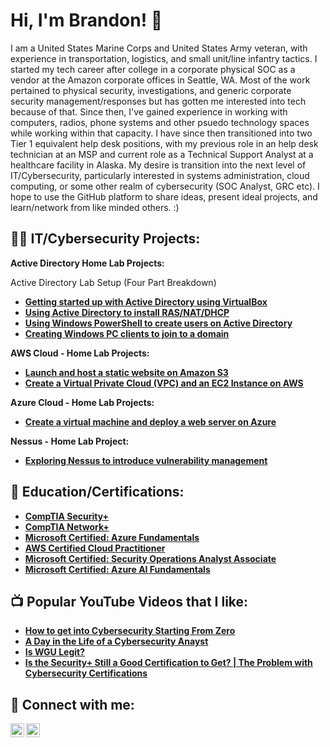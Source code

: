 <h1>Hi, I'm Brandon! 🫰</h1>

I am a United States Marine Corps and United States Army veteran, with experience in transportation, logistics, and small unit/line infantry tactics. I started my tech career after college in a corporate physical SOC as a vendor at the Amazon corporate offices in Seattle, WA. Most of the work pertained to physical security, investigations, and generic corporate security management/responses but has gotten me interested into tech because of that. Since then, I've gained experience in working with computers, radios, phone systems and other psuedo technology spaces while working within that capacity. I have since then transitioned into two Tier 1 equivalent help desk positions, with my previous role in an help desk technician at an MSP and current role as a Technical Support Analyst at a healthcare facility in Alaska. My desire is transition into the next level of IT/Cybersecurity, particularly interested in systems administration, cloud computing, or some other realm of cybersecurity (SOC Analyst, GRC etc). I hope to use the GitHub platform to share ideas, present ideal projects, and learn/network from like minded others. :)

<h2>👨‍💻 IT/Cybersecurity Projects: </h2>

<b>Active Directory Home Lab Projects:</b>

  Active Directory Lab Setup (Four Part Breakdown)

  - <b> [Getting started up with Active Directory using VirtualBox](https://github.com/brandonvansylalom/ActiveDirectoryLab)
  - <b> [Using Active Directory to install RAS/NAT/DHCP](https://github.com/brandonvansylalom/Active-Directory-RAS-NAT-DHCP-Setup)
  - <b> [Using Windows PowerShell to create users on Active Directory](https://github.com/brandonvansylalom/Active-Directory-Lab-PowerShell-Users-Clients)
  - <b> [Creating Windows PC clients to join to a domain](https://github.com/brandonvansylalom/Active-Directory-HomeLab-Creating-Windows-Clients)

<b>AWS Cloud - Home Lab Projects:</b>

  - <b> [Launch and host a static website on Amazon S3](https://github.com/brandonvansylalom/AWS-HomeLab-Project-S3)
  - <b> [Create a Virtual Private Cloud (VPC) and an EC2 Instance on AWS](https://github.com/brandonvansylalom/AWS-HomeLab-Project-VPCandEC2Instance)

<b>Azure Cloud - Home Lab Projects:</b>

  - <b> [Create a virtual machine and deploy a web server on Azure](https://github.com/brandonvansylalom/Azure-HomeLab-Project-VM-WebServer)

<b> Nessus - Home Lab Project:</b>

  - <b> [Exploring Nessus to introduce vulnerability management](https://github.com/brandonvansylalom/VulnerabilityManagement-Nessus-Project-EntryLevel)

<h2>📄 Education/Certifications: </h2>

- <b> [CompTIA Security+](https://www.credly.com/badges/a67ea5ad-13b8-43cf-a808-2cf7d8f0e383/linked_in_profile)
- <b> [CompTIA Network+](https://www.credly.com/badges/d025e81c-cb80-4103-810c-39ffbfc4b7e3/linked_in_profile)
- <b> [Microsoft Certified: Azure Fundamentals](https://www.credly.com/badges/6472e128-d6fb-4c2d-a2ff-f250c82bca26/linked_in_profile)
- <b> [AWS Certified Cloud Practitioner](https://www.credly.com/badges/21565dca-b64a-423b-8965-af0f31ba5504/linked_in_profile)
- <b> [Microsoft Certified: Security Operations Analyst Associate](https://learn.microsoft.com/en-us/users/brandonvansylalom-6661/credentials/9775cf2921a4d1fd?ref=https%3A%2F%2Fwww.linkedin.com%2F)
- <b> [Microsoft Certified: Azure AI Fundamentals](https://learn.microsoft.com/en-us/users/brandonvansylalom-6661/credentials/88d1dfc494b0b0a9?ref=https%3A%2F%2Fwww.linkedin.com%2F)
  
</b></b>

<h2>📺 Popular YouTube Videos that I like:</h2>

- [How to get into Cybersecurity Starting From Zero](https://www.youtube.com/watch?v=a83ASGn_V_s)
- [A Day in the Life of a Cybersecurity Anayst](https://www.youtube.com/watch?v=uHy3oM7NnoU)
- [Is WGU Legit?](https://www.youtube.com/watch?v=E2MwRWxDBkA)
- [Is the Security+ Still a Good Certification to Get? | The Problem with Cybersecurity Certifications](https://www.youtube.com/watch?v=aKH6nmvyINA)

<h2> 🤳 Connect with me:</h2>

[<img align="left" alt="JoshMadakor | LinkedIn" width="22px" src="https://cdn.jsdelivr.net/npm/simple-icons@v3/icons/linkedin.svg" />][linkedin]
[<img align="left" alt="JoshMadakor | Instagram" width="22px" src="https://cdn.jsdelivr.net/npm/simple-icons@v3/icons/instagram.svg" />][instagram]

[instagram]: https://www.instagram.com/whatitdobv
[linkedin]: https://www.linkedin.com/in/brandon-vansylalom-83189041/

<!--
**joshmadakor1/joshmadakor1** is a ✨ _special_ ✨ repository because its `README.md` (this file) appears on your GitHub profile.

Here are some ideas to get you started:

- 🔭 I’m currently working on ...
- 🌱 I’m currently learning ...
- 👯 I’m looking to collaborate on ...
- 🤔 I’m looking for help with ...
- 💬 Ask me about ...
- 📫 How to reach me: ...
- 😄 Pronouns: ...
- ⚡ Fun fact: ...
-->
